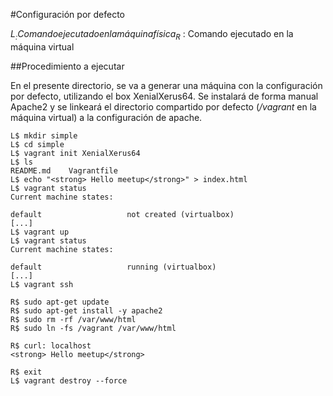 #Configuración por defecto

_L$_ : Comando ejecutado en la máquina física
_R$_ : Comando ejecutado en la máquina virtual

##Procedimiento a ejecutar

En el presente directorio, se va a generar una máquina con la configuración por defecto, utilizando el box XenialXerus64. Se instalará de forma manual Apache2 y se linkeará el directorio compartido por defecto (_/vagrant_ en la máquina virtual) a la configuración de apache.


```
L$ mkdir simple
L$ cd simple
L$ vagrant init XenialXerus64
L$ ls
README.md    Vagrantfile
L$ echo "<strong> Hello meetup</strong>" > index.html
L$ vagrant status
Current machine states:

default                   not created (virtualbox)
[...]
L$ vagrant up
L$ vagrant status
Current machine states:

default                   running (virtualbox)
[...]
L$ vagrant ssh

R$ sudo apt-get update 
R$ sudo apt-get install -y apache2
R$ sudo rm -rf /var/www/html
R$ sudo ln -fs /vagrant /var/www/html

R$ curl: localhost
<strong> Hello meetup</strong>

R$ exit
L$ vagrant destroy --force
```

